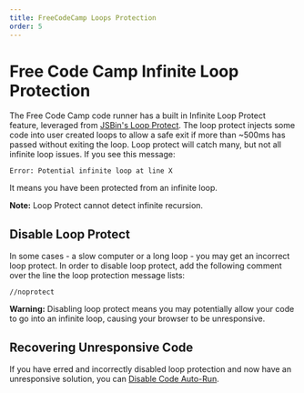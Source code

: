 ```yaml
---
title: FreeCodeCamp Loops Protection
order: 5
---
```

# Free Code Camp Infinite Loop Protection

The Free Code Camp code runner has a built in Infinite Loop Protect feature, leveraged from [JSBin's Loop Protect](https://github.com/jsbin/loop-protect). The loop protect injects some code into user created loops to allow a safe exit if more than ~500ms has passed without exiting the loop. Loop protect will catch many, but not all infinite loop issues. If you see this message:

`Error: Potential infinite loop at line X`

It means you have been protected from an infinite loop.

**Note:** Loop Protect cannot detect infinite recursion.

## Disable Loop Protect

In some cases - a slow computer or a long loop - you may get an incorrect loop protect. In order to disable loop protect, add the following comment over the line the loop protection message lists:

`//noprotect`

**Warning:** Disabling loop protect means you may potentially allow your code to go into an infinite loop, causing your browser to be unresponsive.

## Recovering Unresponsive Code

If you have erred and incorrectly disabled loop protection and now have an unresponsive solution, you can [Disable Code Auto-Run](https://freecodecamp.com/wiki/docs/FreeCodeCamp-Disable-Code-Autorun).
